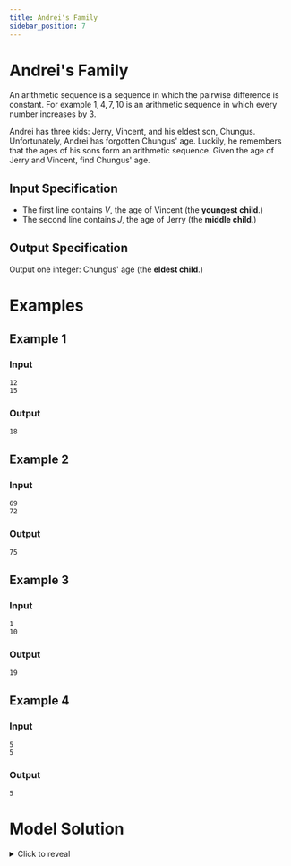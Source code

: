 ```yaml
---
title: Andrei's Family
sidebar_position: 7
---
```


# Andrei's Family

An arithmetic sequence is a sequence in which the pairwise difference is constant.
For example $1, 4, 7, 10$ is an arithmetic sequence in which every number increases by $3$.

Andrei has three kids: Jerry, Vincent, and his eldest son, Chungus. Unfortunately, Andrei has forgotten Chungus' age.
Luckily, he remembers that the ages of his sons form an arithmetic sequence. Given the age of Jerry and Vincent, find Chungus' age.

## Input Specification

- The first line contains $V$, the age of Vincent (the **youngest child**.)
- The second line contains $J$, the age of Jerry (the **middle child**.)

## Output Specification

Output one integer: Chungus' age (the **eldest child**.)

# Examples

## Example 1

### Input

```
12
15
```

### Output

```
18
```

## Example 2

### Input

```
69
72
```

### Output

```
75
```

## Example 3

### Input

```
1
10
```

### Output

```
19
```

## Example 4

### Input

```
5
5
```

### Output

```
5
```

# Model Solution

<details><summary>Click to reveal</summary>
<p>

Let Chungus' age be $C$. Then we have the following sequence of ages:

$$
V, J, C
$$

From the problem statement, this sequence is guaranteed to be an arithmetic series.
By the definition of an arithmetic series, the pairwise difference is constant.
Furthermore, since we have two adjacent elements, we can compute the pairwise difference, which is $J - V$.

It follows that the desired value $C$ is equal to $J + J - V$.

```py
v = int(input())
j = int(input())
print(j + j - v)
```

</p>
</details>
